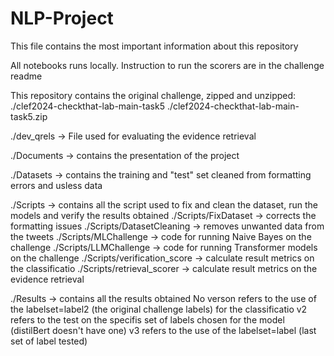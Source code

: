 # NLP-Project
 
This file contains the most important information about this repository

All notebooks runs locally. Instruction to run the scorers are in the challenge readme

This repository contains the original challenge, zipped and unzipped:
./clef2024-checkthat-lab-main-task5
./clef2024-checkthat-lab-main-task5.zip

./dev_qrels -> File used for evaluating the evidence retrieval

./Documents -> contains the presentation of the project

./Datasets -> contains the training and "test" set cleaned from formatting errors and usless data

./Scripts -> contains all the script used to fix and clean the dataset, run the models and verify the results obtained
./Scripts/FixDataset -> corrects the formatting issues
./Scripts/DatasetCleaning -> removes unwanted data from the tweets
./Scripts/MLChallenge -> code for running Naive Bayes on the challenge
./Scripts/LLMChallenge -> code for running Transformer models on the challenge
./Scripts/verification_score -> calculate result metrics on the classificatio
./Scripts/retrieval_scorer -> calculate result metrics on the evidence retrieval

./Results -> contains all the results obtained
No verson refers to the use of the labelset=label2 (the original challenge labels) for the classificatio
v2 refers to the test on the specifis set of labels chosen for the model (distilBert doesn't have one)
v3 refers to the use of the labelset=label (last set of label tested)